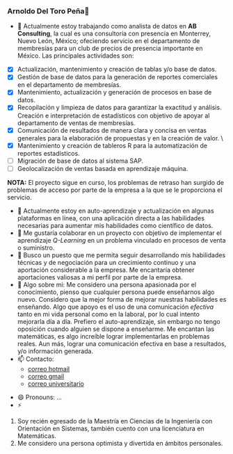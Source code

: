 ### Arnoldo Del Toro Peña👋

- 🔭 Actualmente estoy trabajando como analista de datos en **AB Consulting**, la cual es una consultoría con presencia en Monterrey, Nuevo León, México; ofeciendo servicio en el departamento de membresías para un club de precios de presencia importante en México. Las principales actividades son:
- [x] Actualización, mantenimiento y creación de tablas y/o base de datos.
- [x] Gestión de base de datos para la generación de reportes comerciales en el departamento de membresías.
- [x] Mantenimiento, actualización y generación de procesos en base de datos.
- [x] Recopilación y limpieza de datos para garantizar la exactitud y análisis. Creación e interpretación de estadísticos con objetivo de apoyar al departamento de ventas de membresías.
- [x] Comunicación de resultados de manera clara y concisa en ventas generales para la elaboración de propuestas y en la creación de valor. \
- [x] Mantenimiento y creación de tableros R para la automatización de reportes estadísticos.
- [ ] Migración de base de datos al sistema SAP.
- [ ] Geolocalización de ventas basada en aprendizaje máquina.
  
**NOTA:** El proyecto sigue en curso, los problemas de retraso han surgido de problemas de acceso por parte de la empresa a la que se le proporciona el servicio.
- 🌱 Actualmente estoy en auto-aprendizaje  y actualización en algunas plataformas en línea, con una aplicación directa a las habilidades necesarias para aumentar mis habilidades como científico de datos.
- 👯 Me gustaría colaborar en un proyecto con objetivo de implementar el aprendizaje *Q-Learning* en un problema vinculado en procesos de venta o suministro.
- 🤔 Busco un puesto que me permita seguir desarrollando mis habilidades técnicas y de negociación para un crecimiento continuo y una aportación considerable a la empresa. Me encantaría obtener aportaciones valiosas a mi perfil por parte de la empresa. 
- 💬 Algo sobre mi:
  Me considero una persona apasionada por el conocimiento, pienso que cualquier persona puede enseñarnos algo nuevo. Considero que la mejor forma de mejorar nuestras habilidades es enseñando. Algo que apoyo es el uso de una comunicación *efectiva* tanto en mi vida personal como en la laboral, por lo cual intento mejorarla día a día. Prefiero el auto-aprendizaje, sin embargo no tengo oposición cuando alguien se dispone a enseñarme. Me encantan las matemáticas, es algo increíble lograr implementarlas en problemas reales. Aun más, lograr una comunicación efectiva en base a resultados, y/o información generada. 
- 📫 Contacto: 
  - [correo hotmail][hotmail]
  - [correo gmail][gmail]
  - [correo universitario][uanl]

[gmail]: arnoldae9@gmail.com
[hotmail]: arnold_a_e@hotmail.com
[uanl]: arnoldo.toropn@uanl.edu.mx
- 😄 Pronouns: ...
- ⚡ 
1. Soy recién egresado de la Maestría en Ciencias de la Ingeniería con Orientación en Sistemas, también cuento con una licenciatura en Matemáticas.
2. Me considero una persona optimista y divertida en ámbitos personales.    


